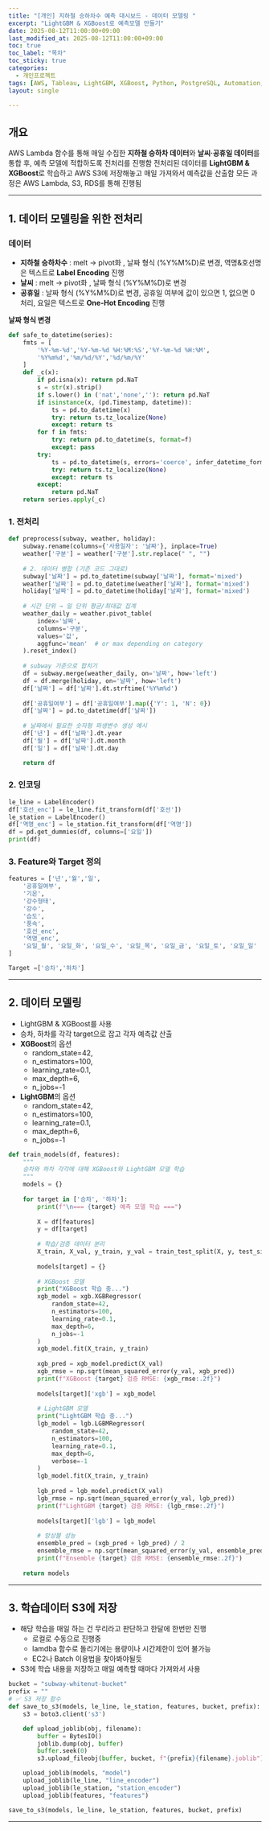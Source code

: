 ```yaml
---
title: "[개인] 지하철 승하차수 예측 대시보드 - 데이터 모델링 "
excerpt: "LightGBM & XGBoost로 예측모델 만들기"
date: 2025-08-12T11:00:00+09:00
last_modified_at: 2025-08-12T11:00:00+09:00
toc: true
toc_label: "목차"
toc_sticky: true
categories:
  - 개인프로젝트
tags: [AWS, Tableau, LightGBM, XGBoost, Python, PostgreSQL, Automation, OpenAPI]
layout: single

---
```

## 개요
AWS Lambda 함수를 통해 매일 수집한 **지하철 승하차 데이터**와 **날씨·공휴일 데이터**를 통합 후, 예측 모델에 적합하도록 전처리를 진행함
전처리된 데이터를 **LightGBM & XGBoost**로 학습하고 AWS S3에 저장해놓고 매일 가져와서 예측값을 산출함
모든 과정은 AWS Lambda, S3, RDS를 통해 진행됨

---
## 1. 데이터 모델링을 위한 전처리

### 데이터
- **지하철 승하차수** : melt -> pivot화 , 날짜 형식 (%Y%M%D)로 변경, 역명&호선명은 텍스트로 **Label Encoding** 진행
- **날씨** : melt -> pivot화 , 날짜 형식 (%Y%M%D)로 변경
- **공휴일** : 날짜 형식 (%Y%M%D)로 변경, 공휴일 여부에 값이 있으면 1, 없으면 0 처리, 요일은 텍스트로 **One-Hot Encoding** 진행

**날짜 형식 변경**
```python
def safe_to_datetime(series):
    fmts = [
        '%Y-%m-%d','%Y-%m-%d %H:%M:%S','%Y-%m-%d %H:%M',
        '%Y%m%d','%m/%d/%Y','%d/%m/%Y'
    ]
    def _c(x):
        if pd.isna(x): return pd.NaT
        s = str(x).strip()
        if s.lower() in ('nat','none',''): return pd.NaT
        if isinstance(x, (pd.Timestamp, datetime)):
            ts = pd.to_datetime(x)
            try: return ts.tz_localize(None)
            except: return ts
        for f in fmts:
            try: return pd.to_datetime(s, format=f)
            except: pass
        try:
            ts = pd.to_datetime(s, errors='coerce', infer_datetime_format=True)
            try: return ts.tz_localize(None)
            except: return ts
        except:
            return pd.NaT
    return series.apply(_c)
```

### 1. **전처리**
```python
def preprocess(subway, weather, holiday):
    subway.rename(columns={'사용일자': '날짜'}, inplace=True)
    weather['구분'] = weather['구분'].str.replace(" ", "")
    
    # 2. 데이터 병합 (기존 코드 그대로)
    subway['날짜'] = pd.to_datetime(subway['날짜'], format='mixed')
    weather['날짜'] = pd.to_datetime(weather['날짜'], format='mixed')
    holiday['날짜'] = pd.to_datetime(holiday['날짜'], format='mixed')
    
    # 시간 단위 → 일 단위 평균/최대값 집계
    weather_daily = weather.pivot_table(
        index='날짜',
        columns='구분',
        values='값',
        aggfunc='mean'  # or max depending on category
    ).reset_index()
    
    # subway 기준으로 합치기
    df = subway.merge(weather_daily, on='날짜', how='left')
    df = df.merge(holiday, on='날짜', how='left')
    df['날짜'] = df['날짜'].dt.strftime('%Y%m%d')
    
    df['공휴일여부'] = df['공휴일여부'].map({'Y': 1, 'N': 0})
    df['날짜'] = pd.to_datetime(df['날짜'])
    
    # 날짜에서 필요한 숫자형 파생변수 생성 예시
    df['년'] = df['날짜'].dt.year
    df['월'] = df['날짜'].dt.month
    df['일'] = df['날짜'].dt.day

    return df
```

### 2. **인코딩**
```python
le_line = LabelEncoder()
df['호선_enc'] = le_line.fit_transform(df['호선'])
le_station = LabelEncoder()
df['역명_enc'] = le_station.fit_transform(df['역명'])
df = pd.get_dummies(df, columns=['요일'])
print(df)
```

### 3. **Feature와 Target 정의**
```python
features = ['년','월','일',
    '공휴일여부',
    '기온',
    '강수형태',
    '강수',
    '습도',
    '풍속',
    '호선_enc',
    '역명_enc',
    '요일_월', '요일_화', '요일_수', '요일_목', '요일_금', '요일_토', '요일_일'
]

Target =['승차','하차']
```
---

## 2. 데이터 모델링
- LightGBM & XGBoost를 사용
- 승차, 하차를 각각 target으로 잡고 각자 예측값 산출
- **XGBoost**의 옵션
  - random_state=42,
  - n_estimators=100,
  - learning_rate=0.1,
  - max_depth=6,
  - n_jobs=-1
- **LightGBM**의 옵션
  - random_state=42,
  - n_estimators=100,
  - learning_rate=0.1,
  - max_depth=6,
  - n_jobs=-1

```python
def train_models(df, features):
    """
    승차와 하차 각각에 대해 XGBoost와 LightGBM 모델 학습
    """
    models = {}
    
    for target in ['승차', '하차']:
        print(f"\n=== {target} 예측 모델 학습 ===")
        
        X = df[features]
        y = df[target]
        
        # 학습/검증 데이터 분리
        X_train, X_val, y_train, y_val = train_test_split(X, y, test_size=0.2, shuffle=False)
        
        models[target] = {}
        
        # XGBoost 모델
        print("XGBoost 학습 중...")
        xgb_model = xgb.XGBRegressor(
            random_state=42,
            n_estimators=100,
            learning_rate=0.1,
            max_depth=6,
            n_jobs=-1
        )
        xgb_model.fit(X_train, y_train)
        
        xgb_pred = xgb_model.predict(X_val)
        xgb_rmse = np.sqrt(mean_squared_error(y_val, xgb_pred))
        print(f"XGBoost {target} 검증 RMSE: {xgb_rmse:.2f}")
        
        models[target]['xgb'] = xgb_model
        
        # LightGBM 모델
        print("LightGBM 학습 중...")
        lgb_model = lgb.LGBMRegressor(
            random_state=42,
            n_estimators=100,
            learning_rate=0.1,
            max_depth=6,
            verbose=-1
        )
        lgb_model.fit(X_train, y_train)
        
        lgb_pred = lgb_model.predict(X_val)
        lgb_rmse = np.sqrt(mean_squared_error(y_val, lgb_pred))
        print(f"LightGBM {target} 검증 RMSE: {lgb_rmse:.2f}")
        
        models[target]['lgb'] = lgb_model
        
        # 앙상블 성능
        ensemble_pred = (xgb_pred + lgb_pred) / 2
        ensemble_rmse = np.sqrt(mean_squared_error(y_val, ensemble_pred))
        print(f"Ensemble {target} 검증 RMSE: {ensemble_rmse:.2f}")
    
    return models
```
---

## 3. 학습데이터 S3에 저장
- 해당 학습을 매일 하는 건 무리라고 판단하고 한달에 한번만 진행
  - 로컬로 수동으로 진행중
  - lamdba 함수로 돌리기에는 용량이나 시간제한이 있어 불가능
  - EC2나 Batch 이용법을 찾아봐야될듯
- S3에 학습 내용을 저장하고 매일 예측할 때마다 가져와서 사용

```python
bucket = "subway-whitenut-bucket"
prefix = ""
# ✅ S3 저장 함수
def save_to_s3(models, le_line, le_station, features, bucket, prefix):
    s3 = boto3.client('s3')

    def upload_joblib(obj, filename):
        buffer = BytesIO()
        joblib.dump(obj, buffer)
        buffer.seek(0)
        s3.upload_fileobj(buffer, bucket, f"{prefix}{filename}.joblib")

    upload_joblib(models, "model")
    upload_joblib(le_line, "line_encoder")
    upload_joblib(le_station, "station_encoder")
    upload_joblib(features, "features")

save_to_s3(models, le_line, le_station, features, bucket, prefix)
```
---